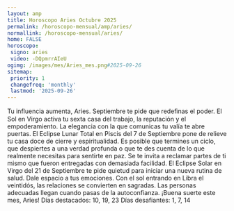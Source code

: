 ```yaml
---
layout: amp
title: Horoscopo Aries Octubre 2025 
permalink: /horoscopo-mensual/amp/aries/
normallink: /horoscopo-mensual/aries/
home: FALSE
horoscopo:
 signo: aries
 video: -DQpmrrAIeU
ogimg: /images/mes/Aries_mes.png#2025-09-26
sitemap:
 priority: 1
 changefreq: 'monthly'
 lastmod: '2025-09-26'
---
```



Tu influencia aumenta, Aries. Septiembre te pide que redeﬁnas el poder. El Sol en Virgo activa tu sexta casa del trabajo, la reputación y el empoderamiento. La elegancia con la que comunicas tu valía te abre puertas. El Eclipse Lunar Total en Piscis del 7 de Septiembre pone de relieve tu casa doce de cierre y espiritualidad. Es posible que termines un ciclo, que despiertes a una verdad profunda o que te des cuenta de lo que realmente necesitas para sentirte en paz. Se te invita a reclamar partes de ti mismo que fueron entregadas con demasiada facilidad. El Eclipse Solar en Virgo del 21 de Septiembre te pide quietud para iniciar una nueva rutina de salud. Dale espacio a tus emociones. Con el sol entrando en Libra el veintidós, las relaciones se convierten en sagradas. Las personas adecuadas llegan cuando pasas de la autoconfianza. ¡Buena suerte este mes, Aries!
Días destacados: 10, 19, 23
Días desafiantes: 1, 7, 14